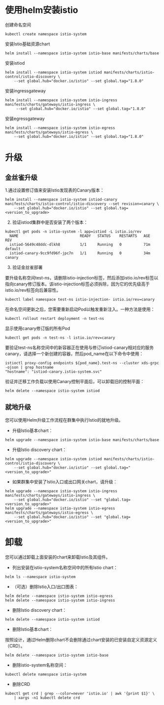 # 使用helm安装istio

创建命名空间
```
kubectl create namespace istio-system
```
 
安装Istio基础资源chart
```
helm install --namespace istio-system istio-base manifests/charts/base
```

安装istiod

```
helm install --namespace istio-system istiod manifests/charts/istio-control/istio-discovery \
    --set global.hub="docker.io/istio" --set global.tag="1.8.0"
```


安装ingressgateway    

```
helm install --namespace istio-system istio-ingress manifests/charts/gateways/istio-ingress \
     --set global.hub="docker.io/istio" --set global.tag="1.8.0"
```

安装egressgateway  

```
helm install --namespace istio-system istio-egress manifests/charts/gateways/istio-egress \
    --set global.hub="docker.io/istio" --set global.tag="1.8.0"
``` 

# 升级

## 金丝雀升级

1.通过设置修订值来安装Istio发现表的Canary版本：

```
helm install --namespace istio-system istiod-canary manifests/charts/istio-control/istio-discovery --set revision=canary \
    --set global.hub="docker.io/istio" --set global.tag=<version_to_upgrade>
```

 
2. 验证istiod集群中是否安装了两个版本：

```
kubectl get pods -n istio-system -l app=istiod -L istio.io/rev
  NAME                            READY   STATUS    RESTARTS   AGE   REV
  istiod-5649c48ddc-dlkh8         1/1     Running   0          71m   default
  istiod-canary-9cc9fd96f-jpc7n   1/1     Running   0          34m   canary
```


3. 验证金丝雀部署

要升级名称空间test-ns，请删除istio-injection标签，然后添加istio.io/rev标签以指向canary修订版本。该istio-injection标签必须拆除，因为它的优先级高于istio.io/rev标签向后兼容性。

```
kubectl label namespace test-ns istio-injection- istio.io/rev=canary
```

在命名空间更新之后，您需要重新启动Pod以触发重新注入。一种方法是使用：

```
kubectl rollout restart deployment -n test-ns
```

显示使用canary修订版的所有Pod

```
kubectl get pods -n test-ns -l istio.io/rev=canary
```


要验证test-ns名称空间中的新容器正在使用与修订istiod-canary相对应的服务canary，请选择一个新创建的容器，然后pod_name在以下命令中使用：

```
istioctl proxy-config endpoints ${pod_name}.test-ns --cluster xds-grpc -ojson | grep hostname
"hostname": "istiod-canary.istio-system.svc"
```


验证并迁移工作负载以使用Canary控制平面后，可以卸载旧的控制平面：

```
helm delete --namespace istio-system istiod
```

## 就地升级

您可以使用Helm升级工作流程在群集中执行Istio的就地升级。

- 升级Istio基本chart：

```
helm upgrade --namespace istio-system istio-base manifests/charts/base
```

- 升级Istio discovery chart：

```
helm upgrade --namespace istio-system istiod manifests/charts/istio-control/istio-discovery \
    --set global.hub="docker.io/istio" --set global.tag="<version_to_upgrade>"
```
 
- 如果群集中安装了Istio入口或出口网关chart，请升级：

```
helm upgrade --namespace istio-system istio-ingress manifests/charts/gateways/istio-ingress \
    --set global.hub="docker.io/istio" --set "global.tag=<version_to_upgrade>"
helm upgrade --namespace istio-system istio-egress manifests/charts/gateways/istio-egress \
    --set global.hub="docker.io/istio" --set "global.tag=<version_to_upgrade>"
``` 
    
# 卸载

您可以通过卸载上面安装的chart来卸载Istio及其组件。

- 列出安装在istio-system名称空间中的所有Istio chart：

```
helm ls --namespace istio-system
```


- （可选）删除Istio入口/出口图表：

```
helm delete --namespace istio-system istio-egress
helm delete --namespace istio-system istio-ingress
```

- 删除Istio discovery chart：

```
helm delete --namespace istio-system istiod
```

- 删除Istio基本chart：

按照设计，通过Helm删除chart不会删除通过chart安装的已安装自定义资源定义（CRD）。

```
helm delete --namespace istio-system istio-base
```

- 删除istio-system名称空间：

```
kubectl delete namespace istio-system
```

- 删除CRD

```
kubectl get crd | grep --color=never 'istio.io' | awk '{print $1}' \
    | xargs -n1 kubectl delete crd
```